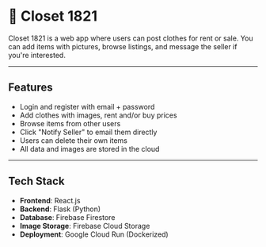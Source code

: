 # 👚 Closet 1821

Closet 1821 is a web app where users can post clothes for rent or sale. You can add items with pictures, browse listings, and message the seller if you're interested.

---

## Features

- Login and register with email + password
- Add clothes with images, rent and/or buy prices
- Browse items from other users
- Click "Notify Seller" to email them directly
- Users can delete their own items
- All data and images are stored in the cloud

---

## Tech Stack

- **Frontend**: React.js
- **Backend**: Flask (Python)
- **Database**: Firebase Firestore
- **Image Storage**: Firebase Cloud Storage
- **Deployment**: Google Cloud Run (Dockerized)